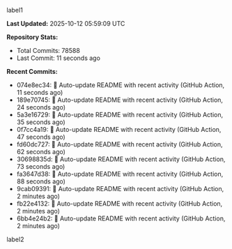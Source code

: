 
label1 
<!-- ACTIVITY_START -->
**Last Updated:** 2025-10-12 05:59:09 UTC

**Repository Stats:**
- Total Commits: 78588
- Last Commit: 11 seconds ago

**Recent Commits:**
- 074e8ec34: 🤖 Auto-update README with recent activity (GitHub Action, 11 seconds ago)
- 189e70745: 🤖 Auto-update README with recent activity (GitHub Action, 24 seconds ago)
- 5a3e16729: 🤖 Auto-update README with recent activity (GitHub Action, 35 seconds ago)
- 0f7cc4a19: 🤖 Auto-update README with recent activity (GitHub Action, 47 seconds ago)
- fd60dc727: 🤖 Auto-update README with recent activity (GitHub Action, 62 seconds ago)
- 30698835d: 🤖 Auto-update README with recent activity (GitHub Action, 73 seconds ago)
- fa3647d38: 🤖 Auto-update README with recent activity (GitHub Action, 88 seconds ago)
- 9cab09391: 🤖 Auto-update README with recent activity (GitHub Action, 2 minutes ago)
- fb22e4132: 🤖 Auto-update README with recent activity (GitHub Action, 2 minutes ago)
- 6bb4e24b2: 🤖 Auto-update README with recent activity (GitHub Action, 2 minutes ago)
<!-- ACTIVITY_END -->

label2
